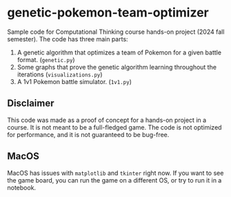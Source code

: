 # genetic-pokemon-team-optimizer

Sample code for Computational Thinking course hands-on project (2024 fall semester). The code has three main parts:

1. A genetic algorithm that optimizes a team of Pokemon for a given battle format. (`genetic.py`)
2. Some graphs that prove the genetic algorithm learning throughout the iterations (`visualizations.py`)
3. A 1v1 Pokemon battle simulator. (`1v1.py`)

## Disclaimer

This code was made as a proof of concept for a hands-on project in a course. It is not meant to be a full-fledged game.
The code is not optimized for performance, and it is not guaranteed to be bug-free.

## MacOS

MacOS has issues with `matplotlib` and `tkinter` right now. If you want to see the game board, you can run the game on a
different OS, or try to run it in a notebook.
